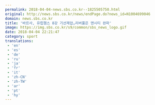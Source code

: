 ```yaml
---
permalink: 2018-04-04-news.sbs.co.kr--1825505750.html
original: http://news.sbs.co.kr/news/endPage.do?news_id=N1004699046
domain: news.sbs.co.kr
title: '바르사, 유럽챔스 8강 기선제압…리버풀은 맨시티 완파'
image: https://img.sbs.co.kr/s9/common/sbs_news_logo.gif
date: 2018-04-04 22:21:47
category: sport
translations: 
 - 'en'
 - 'es'
 - 'de'
 - 'ru'
 - 'ja'
 - 'fr'
 - 'it'
 - 'zh-CN'
 - 'zh-TW'
 - 'ar'
 - 'pt'
 - 'hy'
---
```



